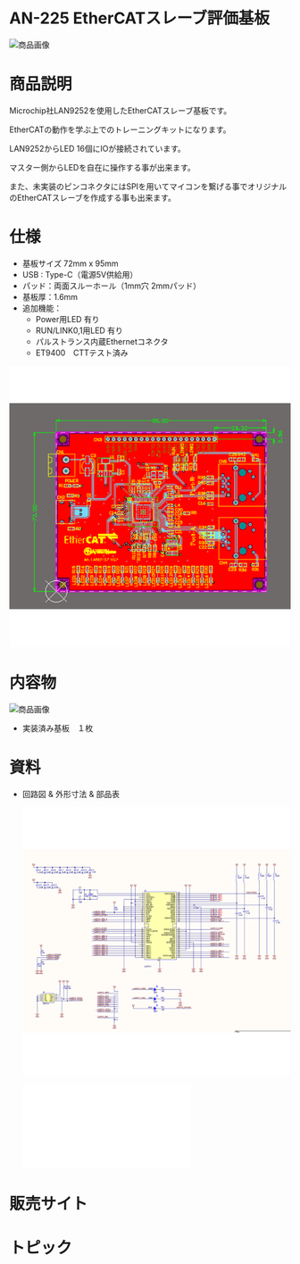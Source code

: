 # AN-225 EtherCATスレーブ評価基板

![商品画像]()

# 商品説明

Microchip社LAN9252を使用したEtherCATスレーブ基板です。

EtherCATの動作を学ぶ上でのトレーニングキットになります。

LAN9252からLED 16個にIOが接続されています。

マスター側からLEDを自在に操作する事が出来ます。

また、未実装のピンコネクタにはSPIを用いてマイコンを繋げる事でオリジナルのEtherCATスレーブを作成する事も出来ます。


# 仕様

- 基板サイズ   72mm x 95mm
- USB : Type-C（電源5V供給用）
- パッド：両面スルーホール（1mm穴 2mmパッド）
- 基板厚：1.6mm
- 追加機能：
   - Power用LED 有り
   - RUN/LINK0,1用LED 有り
   - パルストランス内蔵Ethernetコネクタ
   - ET9400　CTTテスト済み


![商品画像](./img/640x640/スクリーンショット_2023-12-19_033716.png)

# 内容物 

![商品画像]()

- 実装済み基板　１枚


# 資料


 - 回路図 & 外形寸法 & 部品表

   ![商品画像](./img/640x640/スクリーンショット_2023-12-19_034050.png)

   ![回路図](./PDF/Schematic.pdf)

# 販売サイト


# トピック
